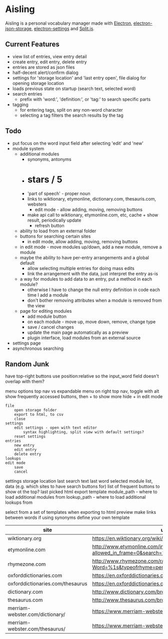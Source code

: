 # Aisling
Aisling is a personal vocabulary manager made with [Electron](https://electronjs.org/), [electron-json-storage](https://github.com/electron-userland/electron-json-storage), [electron-settings](https://github.com/nathanbuchar/electron-settings) and [Split.js](https://nathancahill.github.io/Split.js/).

## Current Features

- view list of entries, view entry detail
- create entry, edit entry, delete entry
- entries are stored as json files
- half-decent alert/confirm dialog
- settings for 'storage location' and 'last entry open', file dialog for opening storage location
- loads previous state on startup (search text, selected word)
- search entries
    - prefix with 'word:', 'definition:', or 'tag:' to search specific parts
- tagging
    - for entering tags, split on any non-word character
    - selecting a tag filters the search results by the tag

## Todo
- put focus on the word input field after selecting 'edit' and 'new'
- module system
    - additional modules
        - synonyms, antonyms
        - # stars / 5
        - 'part of speech' - proper noun
        - links to wiktionary, etymonline, dictionary.com, thesauris.com, websters
            - edit mode - allow adding, moving, removing buttons
        - make api call to wiktionary, etymonline.com, etc, cache + show result, periodically update
            - refresh button
    - ability to load from an external folder
    - buttons for searching certain sites
        - in edit mode, allow adding, moving, removing buttons
    - in edit mode - move modules up/down, add a new module, remove a module
    - maybe the ability to have per-entry arrangements and a global default
        - allow selecting multiple entries for doing mass edits
        - link the arrangement with the data, just interpret the entry as-is
    - a way for modules to add data to an entry, put a method in each module?
        - otherwise I have to change the null entry definition in code each time I add a module
        - don't bother removing attributes when a module is removed from the view
    - page for editing modules
        - add module button
        - on each module - move up, move down, remove, change type
        - save / cancel changes
        - update the main page automatically as a preview
        - plugin interface, load modules from an external source
- settings page
- asynchronous searching


## Random Junk


have top-right buttons use position:relative so the input_word field doesn't overlap with them?


menu options
    top nav vs expandable menu on right
        top nav, toggle with alt
    show frequently accessed buttons, then + to show more
        hide + in edit mode

    file
        open storage folder
        export to html, to csv
        close
    settings
        edit settings - open with text editor
            syntax highlighting, split view with default settings?
        reset settings
    entries
        new entry
        edit entry
        delete entry
    lookups
    edit mode
        save
        cancel
    


settings
    storage location
    last search text
    last word selected
    module list, data (e.g. which sites to have search buttons for)
    list of frequent buttons to show ot the top?
    last picked html export template
    module_path - where to load additional modules from
    lookup_path - where to load additional lookups from



select from a set of templates when exporting to html
    preview
    make links between words if using synonyms
    define your own template


| site | url |
|--- |--- |
| wiktionary.org | https://en.wiktionary.org/wiki/%1s |
| etymonline.com | http://www.etymonline.com/index.php?allowed_in_frame=0&search=%1s |
| rhymezone.com | http://www.rhymezone.com/r/rhyme.cgi?Word=%1s&typeofrhyme=perfect&org1=syl&org2=l&org3=y |
| oxforddictionaries.com | https://en.oxforddictionaries.com/definition/us/%1s |
| oxforddictionaries.com/thesaurus | https://en.oxforddictionaries.com/thesaurus/%1s |
| dictionary.com | http://www.dictionary.com/browse/%1s?s=t |
| thesaurus.com | http://www.thesaurus.com/browse/%1s?s=t |
| merriam-webster.com/dictionary/ | https://www.merriam-webster.com/dictionary/%1s |
| merriam-webster.com/thesaurus/ | https://www.merriam-webster.com/thesaurus/%1s |

